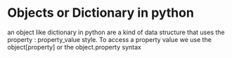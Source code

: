 # Objects or Dictionary in python 

an object like dictionary in python are a kind of data structure that uses the property : property_value style.
To access a property value we use the object[property] or the object.property syntax

